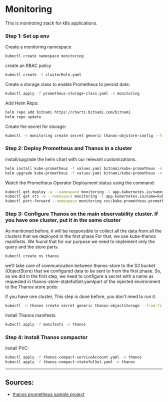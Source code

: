 # Monitoring

This is moniroting stack for k8s applications.

### Step 1: Set up env

Create a monitoring namespace

```sh
kubectl create namespace monitoring
```

create an RBAC policy

```sh
kubectl create -f clusterRole.yaml
```

Create a storage class to enable Prometheus to persist date:
```sh
kubectl apply -f prometheus-storage-class.yaml -n monitoring
```

Add Helm Repo:
```sh
helm repo add bitnami https://charts.bitnami.com/bitnami
helm repo update
```

Create the secret for storage:
```sh
kubectl -n monitoring create secret generic thanos-objstore-config --from-file=thanos.yaml=thanos-storage-config.yaml
```




### Step 2: Deploy Prometheus and Thanos in a cluster

install/upgrade the helm chart with our relevant customizations.

```sh
helm install kube-prometheus -f values.yaml bitnami/kube-prometheus -n monitoring
helm upgrade kube-prometheus -f values.yaml bitnami/kube-prometheus -n monitoring
```

Watch the Prometheus Operator Deployment status using the command:
```sh
kubectl get deploy -w --namespace monitoring -l app.kubernetes.io/name=kube-prometheus-operator,app.kubernetes.io/instance=kube-prometheus
kubectl get sts -w --namespace monitoring -l app.kubernetes.io/name=kube-prometheus-prometheus,app.kubernetes.io/instance=kube-prometheus
kubectl port-forward --namespace monitoring svc/kube-prometheus-prometheus 9090:9090
```

### Step 3: Configure Thanos on the main observability cluster. If you have one cluster, put it in the same cluster

As mentioned before, it will be responsible to collect all the data from all the clusters that we deployed in the first phase
For that, we use kube-thanos manifests. We found that for our purpose we need to implement only the query and the store parts.

```sh
kubectl create ns thanos
```

we’ll take care of communication between thanos-store to the S3 bucket (ObjectStore) that we configured data to be sent to from the first phase. So, as we did in the first step, we need to configure a secret with a name as requested in thanos-store-statefulSet.yamlpart of the injected environment to the Thanos store pods:

If you have one cluster, This step is done before, you don't need to run it.
```sh
kubectl -n thanos create secret generic thanos-objectstorage --from-file=thanos.yaml=thanos-storage-config.yaml
```

Install Thanos manifests:
```sh
kubectl apply -f manifests -n thanos
```
### Step 4: Install Thanos compactor

Install PVC:
```sh
kubectl apply -f thanos-compact-serviceAccount.yaml -n thanos
kubectl apply -f thanos-compact-statefulSet.yaml -n thanos
```

---

## Sources:

- [thanos prometheus sample project](https://github.com/AvnerZini/thanos_prometheus_project)

